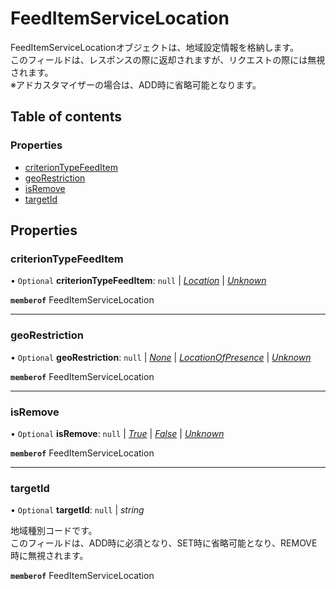 # FeedItemServiceLocation


<div lang=\"ja\">FeedItemServiceLocationオブジェクトは、地域設定情報を格納します。<br> このフィールドは、レスポンスの際に返却されますが、リクエストの際には無視されます。<br> ※アドカスタマイザーの場合は、ADD時に省略可能となります。</div> 

## Table of contents

### Properties

- [criterionTypeFeedItem](feeditemservicelocation.md#criteriontypefeeditem)
- [geoRestriction](feeditemservicelocation.md#georestriction)
- [isRemove](feeditemservicelocation.md#isremove)
- [targetId](feeditemservicelocation.md#targetid)

## Properties

### criterionTypeFeedItem

• `Optional` **criterionTypeFeedItem**: ``null`` \| [*Location*](./enums/feeditemservicecriteriontypefeeditem.md#location) \| [*Unknown*](./enums/feeditemservicecriteriontypefeeditem.md#unknown)

**`memberof`** FeedItemServiceLocation

___

### geoRestriction

• `Optional` **geoRestriction**: ``null`` \| [*None*](./enums/feeditemservicegeorestriction.md#none) \| [*LocationOfPresence*](./enums/feeditemservicegeorestriction.md#locationofpresence) \| [*Unknown*](./enums/feeditemservicegeorestriction.md#unknown)

**`memberof`** FeedItemServiceLocation

___

### isRemove

• `Optional` **isRemove**: ``null`` \| [*True*](./enums/feeditemserviceisremove.md#true) \| [*False*](./enums/feeditemserviceisremove.md#false) \| [*Unknown*](./enums/feeditemserviceisremove.md#unknown)

**`memberof`** FeedItemServiceLocation

___

### targetId

• `Optional` **targetId**: ``null`` \| *string*

<div lang=\"ja\">地域種別コードです。<br> このフィールドは、ADD時に必須となり、SET時に省略可能となり、REMOVE時に無視されます。</div> 

**`memberof`** FeedItemServiceLocation
